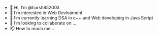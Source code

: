 - 👋 Hi, I’m @harsh852003
- 👀 I’m interested in Web Devlopment 
- 🌱 I’m currently learning DSA in c++ and Web developing in Java Script
- 💞️ I’m looking to collaborate on ...
- 📫 How to reach me ...

<!---
harsh852003/harsh852003 is a ✨ special ✨ repository because its `README.md` (this file) appears on your GitHub profile.
You can click the Preview link to take a look at your changes.
--->

